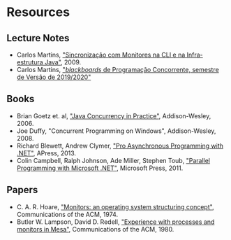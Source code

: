 # Resources

## Lecture Notes

- Carlos Martins, ["Sincronização com Monitores na CLI e na Infra-estrutura Java"](https://github.com/isel-leic-pc/s2021i-li51d-li51n/blob/main/docs/Synchronization_3rd.pdf), 2009.
- Carlos Martins, ["_blackboards_ de Programação Concorrente, semestre de Versão de 2019/2020"](https://github.com/carlos-martins/isel-leic-pc-s1920v-li51n/tree/master/zoom)

## Books

- Brian Goetz et. al, ["Java Concurrency in Practice"](http://jcip.net), Addison-Wesley, 2006.
- Joe Duffy, "Concurrent Programming on Windows", Addison-Wesley, 2008.
- Richard Blewett, Andrew Clymer, ["Pro Asynchronous Programming with .NET"](https://www.apress.com/gp/book/9781430259206), APress, 2013.
- Colin Campbell, Ralph Johnson, Ade Miller, Stephen Toub, ["Parallel Programming with Microsoft .NET"](<https://docs.microsoft.com/en-us/previous-versions/msp-n-p/ff963553(v=pandp.10)>), Microsoft Press, 2011.

## Papers

- C. A. R. Hoare, ["Monitors: an operating system structuring concept"](https://dl.acm.org/citation.cfm?id=361161), Communications of the ACM, 1974.
- Butler W. Lampson, David D. Redell, ["Experience with processes and monitors in Mesa"](https://dl.acm.org/citation.cfm?id=358824), Communications of the ACM, 1980.
